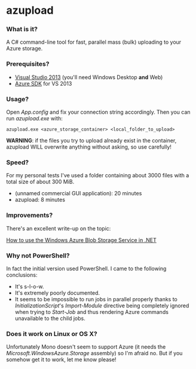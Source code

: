 # azupload

### What is it?

A C# command-line tool for fast, parallel mass (bulk) uploading to your Azure storage.

### Prerequisites?

 * [Visual Studio 2013](http://www.visualstudio.com/downloads/download-visual-studio-vs) (you'll need Windows Desktop **and** Web)
 * [Azure SDK](http://www.windowsazure.com/en-us/downloads/) for VS 2013

### Usage?

Open *App.config* and fix your connection string accordingly. Then you can run *azupload.exe* with:

`azupload.exe <azure_storage_container> <local_folder_to_upload>`

**WARNING**: if the files you try to upload already exist in the container, azupload WILL overwrite anything without asking, so use carefully!

### Speed?

For my personal tests I've used a folder containing about 3000 files with a total size of about 300 MiB.

* (unnamed commercial GUI application): 20 minutes
* azupload: 8 minutes

### Improvements?

There's an excellent write-up on the topic:

[How to use the Windows Azure Blob Storage Service in .NET](http://www.windowsazure.com/en-us/documentation/articles/storage-dotnet-how-to-use-blobs-20/)

### Why not PowerShell?

In fact the initial version used PowerShell. I came to the following conclusions:

 * It's s-l-o-w.
 * It's extremely poorly documented.
 * It seems to be impossible to run jobs in parallel properly thanks to *InitializationScript*'s *Import-Module* directive being completely ignored when trying to *Start-Job* and thus rendering Azure commands unavailable to the child jobs.

### Does it work on Linux or OS X?

Unfortunately Mono doesn't seem to support Azure (it needs the *Microsoft.WindowsAzure.Storage* assembly) so I'm afraid no. But if you somehow get it to work, let me know please!
